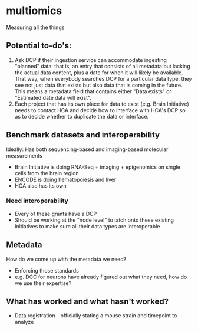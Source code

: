 # multiomics
Measuring all the things


## Potential to-do's:
1) Ask DCP if their ingestion service can accommodate ingesting "planned" data: that is, an entry that consists of all metadata but lacking the actual data content, plus a date for when it will likely be available. That way, when everybody searches DCP for a particular data type, they see not just data that exists but also data that is coming in the future. This means a metadata field that contains either "Data exists" or "Estimated date data will exist". 
2) Each project that has its own place for data to exist (e.g. Brain Initiative) needs to contact HCA and decide how to interface with HCA's DCP so as to decide whether to duplicate the data or interface. 


## Benchmark datasets and interoperability

Ideally: Has both sequencing-based and imaging-based molecular measurements

- Brain Initiative is doing RNA-Seq + imaging + epigenomics on single cells from the brain region
- ENCODE is doing hematopoiesis and liver
- HCA also has its own

### Need interoperability

- Every of these grants have a DCP
- Should be working at the "node level" to latch onto these existing initiatives to make sure all their data types are interoperable



## Metadata

How do we come up with the metadata we need?
- Enforcing those standards
- e.g. DCC for neurons have already figured out what they need, how do we use their expertise?

## What has worked and what hasn't worked?

- Data registration - officially stating a mouse strain and timepoint to analyze
